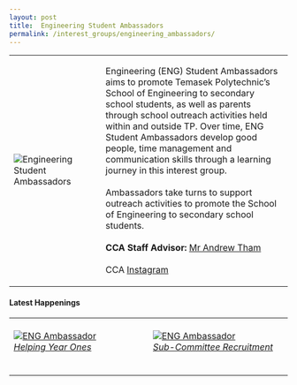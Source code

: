 ```yaml
---
layout: post
title:  Engineering Student Ambassadors
permalink: /interest_groups/engineering_ambassadors/
---
```


<div>
    <table>
        <tr>
            <td style="width:33%"><image src="{{site.baseurl}}/images/CCA_engineering_ambassadors.jpg" style="display:block;margin-left:auto;margin-right:auto;" alt="Engineering Student Ambassadors"></image></td>
            <td>
                <p>
                    Engineering (ENG) Student Ambassadors aims to promote Temasek Polytechnic’s School of Engineering to secondary school students, as well as parents through school outreach activities held within and outside TP. Over time, ENG Student Ambassadors develop good people, time management and communication skills through a learning journey in this interest group.<br>
                    <br>
                    Ambassadors take turns to support outreach activities to promote the School of Engineering to secondary school students.<br>
                    <br>
                    <b>CCA Staff Advisor:</b> <a href="mailto:kumweng@tp.edu.sg">Mr Andrew Tham</a><br>
                    <br>
                    CCA <a href="https://www.instagram.com/tpeng_sa">Instagram</a>
                </p>
            </td>
        </tr>
    </table>
</div>

#### Latest Happenings

<table>
    <tr>
        <td style="width:33%"><br>
            <a href="https://www.instagram.com/p/B_yaN6MnlfE/">
                <image src="{{site.baseurl}}/images/CCA_eng_ambassador_helpyr1.JPG" style="display:block;margin-left:auto;margin-right:auto;" alt="ENG Ambassador">
                <h6 style="margin-top:0%">Helping Year Ones</h6>
                </image>
            </a>
        </td>
        <td style="width:33%"><br>
            <a href="https://www.instagram.com/p/CCtWv8Jn1VJ/">
                <image src="{{site.baseurl}}/images/CCA_eng_ambassador_subcom.JPG" style="display:block;margin-left:auto;margin-right:auto;" alt="ENG Ambassador">
                <h6 style="margin-top:0%">Sub-Committee Recruitment</h6>
                </image>
            </a>
        </td>
     </tr>
</table>

